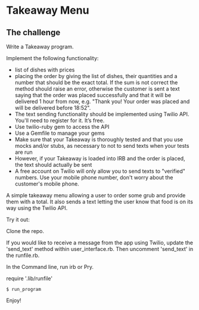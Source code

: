 Takeaway Menu
========================

## The challenge

Write a Takeaway program.

Implement the following functionality:
- list of dishes with prices
- placing the order by giving the list of dishes, their quantities and a number that should be the exact total. If the sum is not correct the method should raise an error, otherwise the customer is sent a text saying that the order was placed successfully and that it will be delivered 1 hour from now, e.g. "Thank you! Your order was placed and will be delivered before 18:52".
- The text sending functionality should be implemented using Twilio API. You'll need to register for it. It’s free.
- Use twilio-ruby gem to access the API
- Use a Gemfile to manage your gems
- Make sure that your Takeaway is thoroughly tested and that you use mocks and/or stubs, as necessary to not to send texts when your tests are run
- However, if your Takeaway is loaded into IRB and the order is placed, the text should actually be sent
- A free account on Twilio will only allow you to send texts to "verified" numbers. Use your mobile phone number, don't worry about the customer's mobile phone.

A simple takeaway menu allowing a user to order some grub and provide them with a total. It also sends a text letting the user know that food is on its way using the Twilio API.

Try it out:

Clone the repo.

If you would like to receive a message from the app using Twilio, update the 'send_text' method within user_interface.rb. Then uncomment 'send_text' in the runfile.rb.

In the Command line, run irb or Pry.

require '.lib/runfile'

	$ run_program

Enjoy!